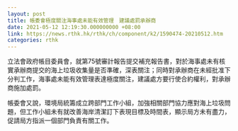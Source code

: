 ```yaml
---
layout: post
title: 帳委會極度關注海事處未能有效管理　建議處罰承辦商
date: 2021-05-12 12:19:30.000000000 +08:00
link: https://news.rthk.hk/rthk/ch/component/k2/1590474-20210512.htm
categories: rthk
---
```


立法會政府帳目委員會，就第75號審計報告提交補充報告書，對於海事處未有核實承辦商提交的海上垃圾收集量是否準確，深表關注；同時對承辦商在未經批准下分判工作，海事處未能有效管理表達極度關注，建議處方要行使合約權利，對承辦商施加處罰。

帳委會又說，環境局統籌成立跨部門工作小組，加強相關部門協力應對海上垃圾問題，但工作小組未有就改善海岸清潔訂下表現目標及時間表，顯示局方未有盡力，促請局方指派一個部門負責有關工作。
